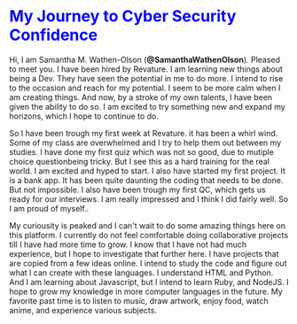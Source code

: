 <HTML>
  <HEAD>
    <H1 style="color: blue;">My Journey to Cyber Security Confidence</H1>
  </HEAD>
  <BODY><p>Hi, I am Samantha M. Wathen-Olson (<b>@SamanthaWathenOlson</b>). Pleased to meet you. I have been hired by Revature. I am learning new things about being a Dev. They have seen the potential in me to do more. I intend to rise to the occasion and reach for my potential. I seem to be more calm when I am creating things. And now, by a stroke of my own talents, I have been given the ability to do so. I am excited to try something new and expand my horizons, which I hope to continue to do.</p>
    <p>So I have been trough my first week at Revature. it has been a whirl wind. Some of my class are overwhelmed and I try to help them out between my studies. I have done my first quiz which was not so good, due to mutiple choice questionbeing tricky. But I see this as a hard training for the real world. I am excited and hyped to start. I also have started my first project. It is a bank app. It has been quite daunting the coding that needs to be done. But not impossible. I also have been trough my first QC, which gets us ready for our interviews. I am really impressed and I think I did fairly well. So I am proud of myself..</p>
    <p>My curiousity is peaked and I can't wait to do some amazing things here on this platform. I currently do not feel comfortable doing collaborative projects till I have had more time to grow. I know that I have not had much experience, but I hope to investigate that further here. I have projects that are copied from a few ideas online. I intend to study the code and figure out what I can create with these languages. I understand HTML and Python. And I am learning about Javascript, but I intend to learn Ruby, and NodeJS. I hope to grow my knowledge in more computer languages in the future. My favorite past time is to listen to music, draw artwork, enjoy food, watch anime, and experience various subjects.</p>
  </BODY>
  </HTML>
  
<!---
SamanthaWathenOlson/SamanthaWathenOlson is a ✨ special ✨ repository because its `README.md` (this file) appears on your GitHub profile.
You can click the Preview link to take a look at your changes.
--->

 
